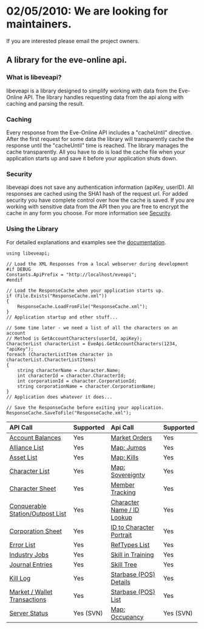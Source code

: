 # 02/05/2010: We are looking for maintainers. #
If you are interested please email the project owners.

## A library for the eve-online api. ##

### What is libeveapi? ###
libeveapi is a library designed to simplify working with data from the Eve-Online API. The library handles requesting data from the api along with caching and parsing the result.

### Caching ###
Every response from the Eve-Online API includes a "cacheUntil" directive. After the first request for some data the library will transparently cache the response until the "cacheUntil" time is reached. The library manages the cache transparently. All you have to do is load the cache file when your application starts up and save it before your application shuts down.

### Security ###
libeveapi does not save any authentication information (apiKey, userID). All responses are cached using the SHA1 hash of the request url. For added security you have complete control over how the cache is saved. If you are working with sensitive data from the API then you are free to encrypt the cache in any form you choose. For more information see [Security](Security.md).

### Using the Library ###
For detailed explanations and examples see the [documentation](Documentation.md).
```
using libeveapi;

// Load the XML Responses from a local webserver during development
#if DEBUG
Constants.ApiPrefix = "http://localhost/eveapi";
#endif

// Load the ResponseCache when your application starts up.
if (File.Exists("ResponseCache.xml"))
{
    ResponseCache.LoadFromFile("ResponseCache.xml");
}
// Application startup and other stuff...

// Some time later - we need a list of all the characters on an account
// Method is GetAccountCharacters(userId, apiKey);
CharacterList characterList = EveApi.GetAccountCharacters(1234, "apiKey");
foreach (CharacterListItem character in characterList.CharacterListItems)
{
    string characterName = character.Name;
    int characterId = character.CharacterId;
    int corporationId = character.CorporationId;
    string corporationName = character.CorporationName;
}
// Application does whatever it does...

// Save the ResponseCache before exiting your application.
ResponseCache.SaveToFile("ResponseCache.xml");
```

| **API Call** | **Supported** | **Api Call** | **Supported** |
|:-------------|:--------------|:-------------|:--------------|
| [Account Balances](AccountBalances.md) | Yes | [Market Orders](MarketOrders.md) | Yes |
| [Alliance List](AllianceList.md) | Yes | [Map: Jumps](MapJumps.md) | Yes |
| [Asset List](AssetList.md) | Yes |  [Map: Kills](MapKills.md) | Yes |
| [Character List](CharacterList.md) | Yes | [Map: Sovereignty](MapSovereignty.md) | Yes |
| [Character Sheet](CharacterSheet.md) | Yes |  [Member Tracking](MemberTracking.md) | Yes |
| [Conquerable Station/Outpost List](ConquerableStationList.md) | Yes | [Character Name / ID Lookup](CharacterNameIdLookup.md) | Yes |
| [Corporation Sheet](CorporationSheet.md) | Yes |  [ID to Character Portrait](CharacterPortrait.md) | Yes |
| [Error List](ErrorList.md) | Yes | [RefTypes List](RefTypes.md) | Yes |
| [Industry Jobs](IndustryJobs.md) | Yes |  [Skill in Training](SkillInTraining.md) | Yes  |
| [Journal Entries](JournalEntries.md) | Yes | [Skill Tree](SkillTree.md) | Yes |
| [Kill Log](KillLog.md) | Yes | [Starbase (POS) Details](StarbaseDetail.md) | Yes |
| [Market / Wallet Transactions](WalletTransactions.md) | Yes | [Starbase (POS) List](StarbaseList.md) | Yes |
| [Server Status](ServerStatus.md) | Yes (SVN) | [Map: Occupancy](MapOccupancy.md) | Yes (SVN) |